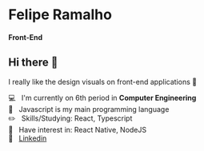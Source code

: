 
<!--
**Felipe32R/Felipe32R** is a ✨ _special_ ✨ repository because its `README.md` (this file) appears on your GitHub profile.

Here are some ideas to get you started:

- 🔭 I’m currently working on ...
- 🌱 I’m currently learning ...
- 👯 I’m looking to collaborate on ...
- 🤔 I’m looking for help with ...
- 💬 Ask me about ...
- 📫 How to reach me: ...
- 😄 Pronouns: ...
- ⚡ Fun fact: ...
-->



# Felipe Ramalho
#### Front-End

## Hi there 👋
I really like the design visuals on front-end applications :art:

  :computer:  &nbsp; I'm currently on 6th period in **Computer Engineering**
 <br/>  :yellow_heart: &nbsp; Javascript is my main programming language 
 <br/> :pencil2: &nbsp; Skills/Studying: React, Typescript
 <br/> :mag_right: &nbsp; Have interest in: React Native, NodeJS
 <br/>:link: &nbsp; [Linkedin](https://www.linkedin.com/in/felipe-ramalho-da-silva-442569197/)
